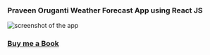 ### Praveen Oruganti Weather Forecast App using React JS

![screenshot of the app](https://raw.githubusercontent.com/praveenorugantitech/praveenorugantitech-reactjs/master/0_Projects/praveenoruganti-weather-app/src/images/screenshot.png "Weather App")

### [Buy me a Book](https://bit.ly/388sUbE)



